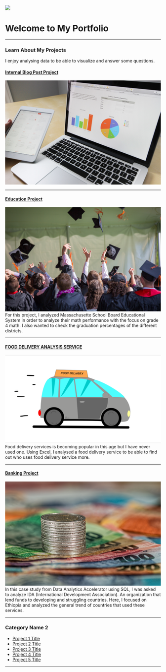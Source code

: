 <img src="images/My project-1 (3).png?raw=true"/>

# Welcome to My Portfolio

---

### Learn About My Projects
I enjoy analysing data to be able to visualize and answer some questions.


#### [Internal Blog Post Project](/bank)
<img src="images/pexels-pixabay-265087.jpg?raw=true"/>

---
#### [Education Project](https://www.linkedin.com/pulse/data-analysis-state-school-board-osayamen-ozigagu/)
<img src="images/pexels-emily-ranquist-1205651.jpg?raw=true"/>
For this project, I analyzed Massachusette School Board Educational System in order to analyze their math performance with the focus on grade 4 math. I also wanted to check the graduation percentages of the different districts.

---
#### [FOOD DELIVERY ANALYSIS SERVICE](https://www.linkedin.com/posts/osayamen-ozigagu_activity-7024103662490685440-I5dd?utm_source=share&utm_medium=member_desktop)
[<img src="images/DOOR-DASH1-21-2023_16-34-58.gif?raw=true"/>](inkedin.com/pulse/doordash-sales-analysis-using-excel-my-view-osayamen-ozigagu%3FtrackingId=YagmjufTT1C932Hiy72Z0g%253D%253D/?trackingId=YagmjufTT1C932Hiy72Z0g%3D%3D)
Food delivery services is becoming popular in this age but I have never used one. Using Excel, I analysed a food delivery service to be able to find out who uses food delivery service more. 


---
#### [Banking Project]()
[<img src="images/pexels-pixabay-210574.jpg?raw=true"/>]()
In this case study from Data Analytics Accelerator using SQL, I was asked to analyze IDA (International Development Association). An organization that lend funds to developing and struggling countries. Here, I focused on Ethiopia and analyzed the general trend of countries that used these services. 

---

### Category Name 2

- [Project 1 Title](http://example.com/)
- [Project 2 Title](http://example.com/)
- [Project 3 Title](http://example.com/)
- [Project 4 Title](http://example.com/)
- [Project 5 Title](http://example.com/)

---




